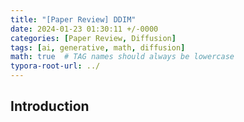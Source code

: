```yaml
---
title: "[Paper Review] DDIM"
date: 2024-01-23 01:30:11 +/-0000
categories: [Paper Review, Diffusion]
tags: [ai, generative, math, diffusion]   
math: true  # TAG names should always be lowercase
typora-root-url: ../
---
```


## Introduction
